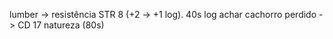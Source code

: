 
lumber -> resistência STR 8 (+2 -> +1 log). 40s log
achar cachorro perdido -> CD 17 natureza (80s)

